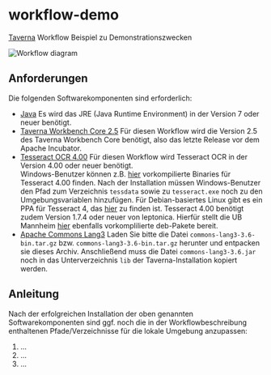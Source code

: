 # workflow-demo
[Taverna](https://taverna.incubator.apache.org/) Workflow Beispiel zu Demonstrationszwecken

![Workflow diagram](https://user-images.githubusercontent.com/952378/30741474-3393ee40-9f95-11e7-9718-2ad5781bd0d7.png)

## Anforderungen
Die folgenden Softwarekomponenten sind erforderlich:

* [Java](https://java.com/download)
Es wird das JRE (Java Runtime Environment) in der Version 7 oder neuer benötigt.
* [Taverna Workbench Core 2.5](http://www.taverna.org.uk/download/workbench/2-5/core/)
Für diesen Workflow wird die Version 2.5 des Taverna Workbench Core benötigt, also das letzte Release vor dem Apache Incubator.
* [Tesseract OCR 4.00](https://github.com/tesseract-ocr/tesseract/wiki)
Für diesen Workflow wird Tesseract OCR in der Version 4.00 oder neuer benötigt.     
Windows-Benutzer können z.B. [hier](https://github.com/UB-Mannheim/tesseract/wiki) vorkompilierte Binaries für Tesseract 4.00 finden. Nach der Installation müssen Windows-Benutzer den Pfad zum Verzeichnis ```tessdata``` sowie zu ```tesseract.exe``` noch zu den Umgebungsvariablen hinzufügen.
Für Debian-basiertes Linux gibt es ein PPA für Tesseract 4, das [hier](https://launchpad.net/~alex-p/+archive/ubuntu/tesseract-ocr) zu finden ist. Tesseract 4.00 benötigt zudem Version 1.7.4 oder neuer von leptonica. Hierfür stellt die UB Mannheim [hier](https://digi.bib.uni-mannheim.de/tesseract/leptonica/) ebenfalls vorkomplilierte deb-Pakete bereit. 
* [Apache Commons Lang3](https://commons.apache.org/proper/commons-lang/)
Laden Sie bitte die Datei ```commons-lang3-3.6-bin.tar.gz``` bzw. ```commons-lang3-3.6-bin.tar.gz``` herunter und entpacken sie dieses Archiv. Anschließend muss die Datei ```commons-lang3-3.6.jar``` noch in das Unterverzeichnis ```lib``` der Taverna-Installation kopiert werden.

## Anleitung
Nach der erfolgreichen Installation der oben genannten Softwarekomponenten sind ggf. noch die in der Workflowbeschreibung enthaltenen Pfade/Verzeichnisse für die lokale Umgebung anzupassen:

1. ...
2. ...
3. ...
